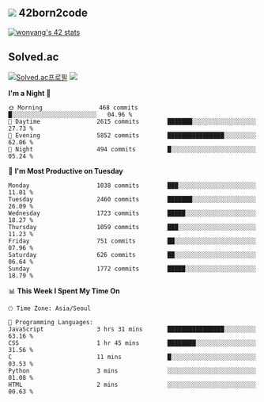 
## <img src="https://img.shields.io/badge/-000000?style=flat&logo=42&logoColor=white"> 42born2code
<!--[![wonyang's 42 stats](https://badge42.vercel.app/api/v2/cl5nhe5b6007809kydha7ht42/stats?cursusId=21&coalitionId=88)](https://profile.intra.42.fr/users/wonyang)-->

[![wonyang's 42 stats](https://badge.mediaplus.ma/starryblue/wonyang?1337Badge=off&UM6P=off)](https://github.com/oakoudad/badge42)

## Solved.ac
[![Solved.ac프로필](http://mazassumnida.wtf/api/v2/generate_badge?boj=bennyws)](https://solved.ac/bennyws)
<a href="https://solved.ac/bennyws"><img src="http://mazandi.herokuapp.com/api?handle=bennyws&theme=cold"/></a>

<!--START_SECTION:waka-->
**I'm a Night 🦉** 

```text
🌞 Morning                468 commits         █░░░░░░░░░░░░░░░░░░░░░░░░   04.96 % 
🌆 Daytime                2615 commits        ███████░░░░░░░░░░░░░░░░░░   27.73 % 
🌃 Evening                5852 commits        ████████████████░░░░░░░░░   62.06 % 
🌙 Night                  494 commits         █░░░░░░░░░░░░░░░░░░░░░░░░   05.24 % 
```
📅 **I'm Most Productive on Tuesday** 

```text
Monday                   1038 commits        ███░░░░░░░░░░░░░░░░░░░░░░   11.01 % 
Tuesday                  2460 commits        ███████░░░░░░░░░░░░░░░░░░   26.09 % 
Wednesday                1723 commits        █████░░░░░░░░░░░░░░░░░░░░   18.27 % 
Thursday                 1059 commits        ███░░░░░░░░░░░░░░░░░░░░░░   11.23 % 
Friday                   751 commits         ██░░░░░░░░░░░░░░░░░░░░░░░   07.96 % 
Saturday                 626 commits         ██░░░░░░░░░░░░░░░░░░░░░░░   06.64 % 
Sunday                   1772 commits        █████░░░░░░░░░░░░░░░░░░░░   18.79 % 
```


📊 **This Week I Spent My Time On** 

```text
🕑︎ Time Zone: Asia/Seoul

💬 Programming Languages: 
JavaScript               3 hrs 31 mins       ████████████████░░░░░░░░░   63.16 % 
CSS                      1 hr 45 mins        ████████░░░░░░░░░░░░░░░░░   31.56 % 
C                        11 mins             █░░░░░░░░░░░░░░░░░░░░░░░░   03.53 % 
Python                   3 mins              ░░░░░░░░░░░░░░░░░░░░░░░░░   01.08 % 
HTML                     2 mins              ░░░░░░░░░░░░░░░░░░░░░░░░░   00.63 % 
```


<!--END_SECTION:waka-->
